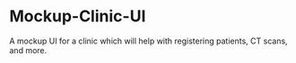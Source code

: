 # Mockup-Clinic-UI
A mockup UI for a clinic which will help with registering patients, CT scans, and more.
